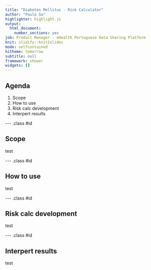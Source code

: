 ```yaml
---
title: "Diabetes Mellitus - Risk Calculator"
author: "Paulo Sa"
highlighter: highlight.js
output:
  html_document:
    number_sections: yes
job: Product Manager - eHealth Portuguese Data Sharing Platform
knit: slidify::knit2slides
mode: selfcontained
hitheme: tomorrow
subtitle: null
framework: shower
widgets: []
---
```



## Agenda

1. Scope
2. How to use
3. Risk calc development
4. Interpert results

--- .class #id 

## Scope

test

--- .class #id 

## How to use

test

--- .class #id 

## Risk calc development

test

--- .class #id 

## Interpert results

test

